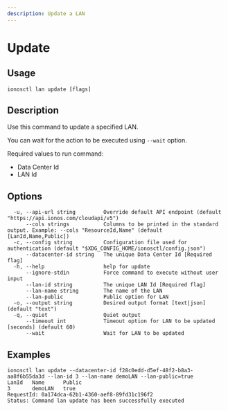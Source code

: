 ```yaml
---
description: Update a LAN
---
```


# Update

## Usage

```text
ionosctl lan update [flags]
```

## Description

Use this command to update a specified LAN.

You can wait for the action to be executed using `--wait` option.

Required values to run command:

* Data Center Id
* LAN Id

## Options

```text
  -u, --api-url string         Override default API endpoint (default "https://api.ionos.com/cloudapi/v5")
      --cols strings           Columns to be printed in the standard output. Example: --cols "ResourceId,Name" (default [LanId,Name,Public])
  -c, --config string          Configuration file used for authentication (default "$XDG_CONFIG_HOME/ionosctl/config.json")
      --datacenter-id string   The unique Data Center Id [Required flag]
  -h, --help                   help for update
      --ignore-stdin           Force command to execute without user input
      --lan-id string          The unique LAN Id [Required flag]
      --lan-name string        The name of the LAN
      --lan-public             Public option for LAN
  -o, --output string          Desired output format [text|json] (default "text")
  -q, --quiet                  Quiet output
      --timeout int            Timeout option for LAN to be updated [seconds] (default 60)
      --wait                   Wait for LAN to be updated
```

## Examples

```text
ionosctl lan update --datacenter-id f28c0edd-d5ef-48f2-b8a3-aa8f6b55da3d --lan-id 3 --lan-name demoLAN --lan-public=true
LanId   Name      Public
3       demoLAN   true
RequestId: 0a174dca-62b1-4360-aef8-89fd31c196f2
Status: Command lan update has been successfully executed
```

